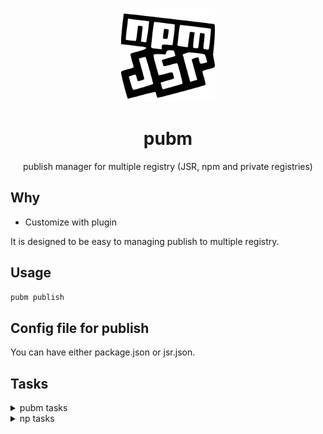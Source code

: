 <p align="center">
<img src="https://github.com/syi0808/pubm/blob/main/docs/logo.svg" height="150">
</p>

<h1 align="center">
pubm
</h1>

<p align="center">
publish manager for multiple registry (JSR, npm and private registries)
<p>

## Why

- Customize with plugin

It is designed to be easy to managing publish to multiple registry.

## Usage

```bash
pubm publish
```

## Config file for publish

You can have either package.json or jsr.json.


## Tasks

<details>
<summary>
pubm tasks
</summary>

- Notify new version
- Checking required information
  - Select SemVer increment or specify new version
  - Select the tag for this pre-release version in npm: (if version is prerelease) 
- Prerequisite checks = skip-pre (for deployment reliability)
  - Checking if remote history is clean...
  - Checking if the local working tree is clean…
  - Checking if commits exist since the last release...
  - Checking if the package has never been deployed...
    - in jsr permission check token exist and ask token
    - if first time -> Checking package name availability...
- Required conditions checks (concurrently) = skip-required (for pubm tasks)
  - Ping registries...
  - Checking if test and build scripts exist...
  - if not first time -> Verifying user authentication...
  - Checking git version...
  - Checking git tag existence...
  - Verifying current branch is a release branch...
  - Checking if npm and jsr are installed...
- Running tests...
- Building the project...
- Bumping version…
- Publishing... (concurrently)
  - npm
      - Running npm publish...
      - Verifying two-factor authentication...
  - jsr
      - Running jsr publish...
      - Verifying two-factor authentication...
- Pushing tags to GitHub...
- Creating release draft on GitHub...
</details>

<details>
<summary>
np tasks
</summary>

- Show New files and New dependencies
- Check commits exist since last release
- Check package name availabliity
- Input SemVer version
- Input tag (if version is prerelease)
- Check hasn't been published scoped package
- Prerequisite tasks
  - Ping npm registry
  - Check package manager version
  - Verify user is authenticated
  - Check git version
  - Check git remote
  - Validate version
  - Check for prerelease vesion
    - if not private and is prerelease version and tag option not exist -> throw error should set tag
  - Check git tag existence
- Git tasks
  - Check current branch is release branch
  - Check local working tree is clean
  - Check remote history is clean
- Cleanup
- Install dependencies
- Tests
- Bumping version
- Publish package
- two-factor authentication
- Push tags
- Release draft
</details>
